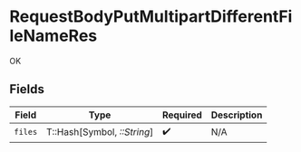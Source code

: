 # RequestBodyPutMultipartDifferentFileNameRes

OK


## Fields

| Field                       | Type                        | Required                    | Description                 |
| --------------------------- | --------------------------- | --------------------------- | --------------------------- |
| `files`                     | T::Hash[Symbol, *::String*] | :heavy_check_mark:          | N/A                         |